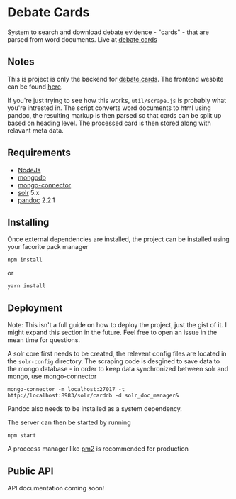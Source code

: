# Debate Cards

System to search and download debate evidence - "cards" - that are parsed from word documents. Live at [debate.cards](http://debate.cards)

## Notes 
This is project is only the backend for [debate.cards](http://debate.cards). The frontend wesbite can be found [here](https://github.com/arvind-balaji/CardDB).

If you're just trying to see how this works, `util/scrape.js` is probably what you're intrested in. The script converts word documents to html using pandoc, the resulting markup is then parsed so that cards can be split up based on heading level. The processed card is then stored along with relavant meta data.

## Requirements

* [NodeJs](http://nodejs.org) 
* [mongodb](http://mongodb.org)
* [mongo-connector](https://github.com/mongodb-labs/mongo-connector)
* [solr](http://lucene.apache.org/solr/) 5.x
* [pandoc](https://pandoc.org) 2.2.1


## Installing

Once external dependencies are installed, the project can be installed using your facorite pack manager

```
npm install 
```
or
```
yarn install
```

## Deployment

Note: This isn't a full guide on how to deploy the project, just the gist of it. I might expand this section in the future. Feel free to open an issue in the mean time for questions.

A solr core first needs to be created, the relevent config files are located in the `solr-config` directory.
The scraping code is desgined to save data to the mongo database - in order to keep data synchronized between solr and mongo, use mongo-connector 
```
mongo-connector -m localhost:27017 -t http://localhost:8983/solr/carddb -d solr_doc_manager&
```

Pandoc also needs to be installed as a system dependency.

The server can then be started by running 
```
npm start
```
A proccess manager like [pm2](http://pm2.keymetrics.io) is recommended for production

## Public API
API documentation coming soon!
